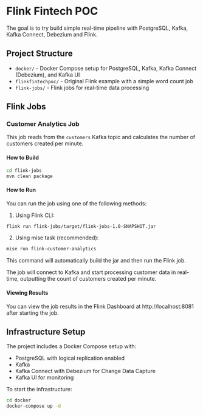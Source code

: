 # Flink Fintech POC

The goal is to try build simple real-time pipeline with PostgreSQL, Kafka, Kafka Connect, Debezium and Flink. 

## Project Structure

- `docker/` - Docker Compose setup for PostgreSQL, Kafka, Kafka Connect (Debezium), and Kafka UI
- `flinkfintechpoc/` - Original Flink example with a simple word count job
- `flink-jobs/` - Flink jobs for real-time data processing

## Flink Jobs

### Customer Analytics Job

This job reads from the `customers` Kafka topic and calculates the number of customers created per minute.

#### How to Build

```bash
cd flink-jobs
mvn clean package
```

#### How to Run

You can run the job using one of the following methods:

1. Using Flink CLI:
```bash
flink run flink-jobs/target/flink-jobs-1.0-SNAPSHOT.jar
```

2. Using mise task (recommended):
```bash
mise run flink-customer-analytics
```
This command will automatically build the jar and then run the Flink job.

The job will connect to Kafka and start processing customer data in real-time, outputting the count of customers created per minute.

#### Viewing Results

You can view the job results in the Flink Dashboard at http://localhost:8081 after starting the job.

## Infrastructure Setup

The project includes a Docker Compose setup with:

- PostgreSQL with logical replication enabled
- Kafka
- Kafka Connect with Debezium for Change Data Capture
- Kafka UI for monitoring

To start the infrastructure:

```bash
cd docker
docker-compose up -d
```
